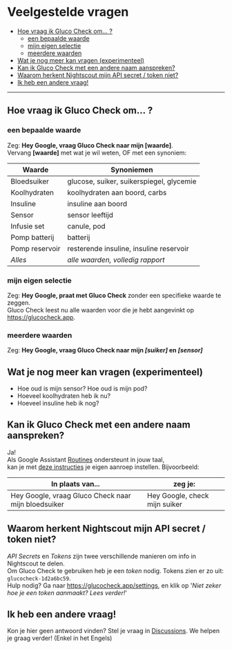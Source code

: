 # Veelgestelde vragen

<!-- START doctoc generated TOC please keep comment here to allow auto update -->
<!-- DON'T EDIT THIS SECTION, INSTEAD RE-RUN doctoc TO UPDATE -->

- [Hoe vraag ik Gluco Check om... ?](#hoe-vraag-ik-gluco-check-om-)
  - [een bepaalde waarde](#een-bepaalde-waarde)
  - [mijn eigen selectie](#mijn-eigen-selectie)
  - [meerdere waarden](#meerdere-waarden)
- [Wat je nog meer kan vragen (experimenteel)](#wat-je-nog-meer-kan-vragen-experimenteel)
- [Kan ik Gluco Check met een andere naam aanspreken?](#kan-ik-gluco-check-met-een-andere-naam-aanspreken)
- [Waarom herkent Nightscout mijn API secret / token niet?](#waarom-herkent-nightscout-mijn-api-secret--token-niet)
- [Ik heb een andere vraag!](#ik-heb-een-andere-vraag)

<!-- END doctoc generated TOC please keep comment here to allow auto update -->

---

## Hoe vraag ik Gluco Check om... ?

### een bepaalde waarde

Zeg: **Hey Google, vraag Gluco Check naar mijn [waarde]**.  
Vervang **[waarde]** met wat je wil weten, OF met een synoniem:

| Waarde         | Synoniemen                               |
| -------------- | ---------------------------------------- |
| Bloedsuiker    | glucose, suiker, suikerspiegel, glycemie |
| Koolhydraten   | koolhydraten aan boord, carbs            |
| Insuline       | insuline aan boord                       |
| Sensor         | sensor leeftijd                          |
| Infusie set    | canule, pod                              |
| Pomp batterij  | batterij                                 |
| Pomp reservoir | resterende insuline, insuline reservoir  |
| _Alles_        | _alle waarden, volledig rapport_         |

### mijn eigen selectie

Zeg: **Hey Google, praat met Gluco Check** zonder een specifieke waarde te zeggen.  
Gluco Check leest nu alle waarden voor die je hebt aangevinkt op https://glucocheck.app.

### meerdere waarden

Zeg: **Hey Google, vraag Gluco Check naar mijn _[suiker]_ en _[sensor]_**

## Wat je nog meer kan vragen (experimenteel)

- Hoe oud is mijn sensor? Hoe oud is mijn pod?
- Hoeveel koolhydraten heb ik nu?
- Hoeveel insuline heb ik nog?

## Kan ik Gluco Check met een andere naam aanspreken?

Ja!  
Als Google Assistant [Routines](https://support.google.com/googlenest/answer/7029585?co=GENIE.Platform%3DAndroid&hl=en) ondersteunt in jouw taal,  
kan je met [deze instructies](https://glucocheck.app/routines) je eigen aanroep instellen. Bijvoorbeeld:

| In plaats van...                                    | zeg je:                       |
| --------------------------------------------------- | ----------------------------- |
| Hey Google, vraag Gluco Check naar mijn bloedsuiker | Hey Google, check mijn suiker |

## Waarom herkent Nightscout mijn API secret / token niet?

_API Secrets_ en _Tokens_ zijn twee verschillende manieren om info in Nightscout te delen.  
Om Gluco Check te gebruiken heb je een _token_ nodig. Tokens zien er zo uit: `glucocheck-1d2a6bc59`.  
Hulp nodig? Ga naar https://glucocheck.app/settings, en klik op '_Niet zeker hoe je een token aanmaakt? Lees verder!_'

## Ik heb een andere vraag!

Kon je hier geen antwoord vinden? Stel je vraag in [Discussions](https://github.com/nielsmaerten/gluco-check/discussions). We helpen je graag verder! (Enkel in het Engels)
